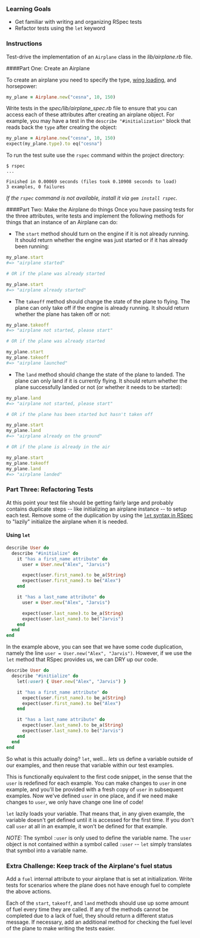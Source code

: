 ### Learning Goals

* Get familiar with writing and organizing RSpec tests
* Refactor tests using the `let` keyword

### Instructions

Test-drive the implementation of an `Airplane` class in the *lib/airplane.rb* file.

####Part One: Create an Airplane

To create an airplane you need to specify the type, [wing loading](http://en.wikipedia.org/wiki/Wing_loading), and horsepower:

```ruby
my_plane = Airplane.new("cesna", 10, 150)
```

Write tests in the *spec/lib/airplane_spec.rb* file to ensure that you can access each of these attributes after creating an airplane object. For example, you may have a test in the `describe "#initialization"` block that reads back the `type` after creating the object:

```ruby
my_plane = Airplane.new("cesna", 10, 150)
expect(my_plane.type).to eq("cesna")
```

To run the test suite use the `rspec` command within the project directory:

```no-highlight
$ rspec
...

Finished in 0.00069 seconds (files took 0.10908 seconds to load)
3 examples, 0 failures
```

*If the `rspec` command is not available, install it via `gem install rspec`.*

####Part Two: Make the Airplane do things
Once you have passing tests for the three attributes, write tests and implement the following methods for things that an instance of an Airplane can do:

* The `start` method should turn on the engine if it is not already running. It should return whether the engine was just started or if it has already been running:

```ruby
my_plane.start
#=> "airplane started"

# OR if the plane was already started

my_plane.start
#=> "airplane already started"
```

* The `takeoff` method should change the state of the plane to flying. The plane can only take off if the engine is already running. It should return whether the plane has taken off or not:

```ruby
my_plane.takeoff
#=> "airplane not started, please start"

# OR if the plane was already started

my_plane.start
my_plane.takeoff
#=> "airplane launched"
```

* The `land` method should change the state of the plane to landed. The plane can only land if it is currently flying. It should return whether the plane successfully landed or not (or whether it needs to be started):

```ruby
my_plane.land
#=> "airplane not started, please start"

# OR if the plane has been started but hasn't taken off

my_plane.start
my_plane.land
#=> "airplane already on the ground"

# OR if the plane is already in the air

my_plane.start
my_plane.takeoff
my_plane.land
#=> "airplane landed"
```

### Part Three: Refactoring Tests

At this point your test file should be getting fairly large and probably contains duplicate steps -- like initializing an airplane instance -- to setup each test. Remove some of the duplication by using the [`let` syntax in RSpec](https://relishapp.com/rspec/rspec-core/v/3-2/docs/helper-methods/let-and-let) to "lazily" initialize the airplane when it is needed.

#### Using `let`

```ruby
describe User do
  describe "#initialize" do
    it "has a first_name attribute" do
      user = User.new("Alex", "Jarvis")

      expect(user.first_name).to be_a(String)
      expect(user.first_name).to be("Alex")
    end

    it "has a last_name attribute" do
      user = User.new("Alex", "Jarvis")

      expect(user.last_name).to be_a(String)
      expect(user.last_name).to be("Jarvis")
    end
  end
end
```

In the example above, you can see that we have some code duplication, namely the line `user = User.new("Alex", "Jarvis")`. However, if we use the `let` method that RSpec provides us, we can DRY up our code.

```ruby
describe User do
  describe "#initialize" do
    let(:user) { User.new("Alex", "Jarvis") }

    it "has a first_name attribute" do
      expect(user.first_name).to be_a(String)
      expect(user.first_name).to be("Alex")
    end

    it "has a last_name attribute" do
      expect(user.last_name).to be_a(String)
      expect(user.last_name).to be("Jarvis")
    end
  end
end
```

So what is this actually doing? `let`, well... *lets* us define a variable outside of our examples, and then reuse that variable within our test examples.

This is functionally equivalent to the first code snippet, in the sense that the `user` is redefined for each example. You can make changes to `user` in one example, and you'll be provided with a fresh copy of `user` in subsequent examples. Now we've defined `user` in one place, and if we need make changes to `user`, we only have change one line of code!

`let` lazily loads your variable. That means that, in any given example, the variable doesn't get defined until it is accessed for the first time. If you don't call `user` at all in an example, it won't be defined for that example.

*NOTE:* The symbol `:user` is only used to define the variable name. The `user` object is not contained within a symbol called `:user` -- `let` simply translates that symbol into a variable name.


### Extra Challenge: Keep track of the Airplane's fuel status

Add a `fuel` internal attribute to your airplane that is set at initialization. Write tests for scenarios where the plane does not have enough fuel to complete the above actions.

Each of the `start`, `takeoff`, and `land` methods should use up some amount of fuel every time they are called. If any of the methods cannot be completed due to a lack of fuel, they should return a different status message. If necessary, add an additional method for checking the fuel level of the plane to make writing the tests easier.
